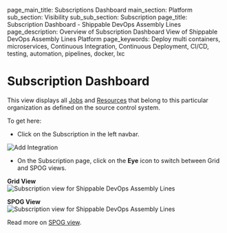 page_main_title: Subscriptions Dashboard
main_section: Platform
sub_section: Visibility
sub_sub_section: Subscription
page_title: Subscription Dashboard - Shippable DevOps Assembly Lines
page_description: Overview of Subscription Dashboard View of Shippable DevOps Assembly Lines Platform
page_keywords: Deploy multi containers, microservices, Continuous Integration, Continuous Deployment, CI/CD, testing, automation, pipelines, docker, lxc

# Subscription Dashboard

This view displays all [Jobs](/platform/workflow/job/overview) and [Resources](/platform/workflow/resource/overview) that belong to this particular organization as defined on the source control system.

To get here:

* Click on the Subscription in the left navbar.

<img src="/images/getting-started/account-settings.png" alt="Add Integration">

* On the Subscription page, click on the **Eye** icon to switch between Grid and SPOG views.

**Grid View**
<img src="/images/platform/visibility/subscription-dash-view-2.png" alt="Subscription view for Shippable DevOps Assembly Lines" style="vertical-align: middle;display: block;margin-left: auto;margin-right: auto;"/>

**SPOG View**
<img src="/images/platform/visibility/subscription-dash-spog-view.jpg" alt="Subscription view for Shippable DevOps Assembly Lines" style="vertical-align: middle;display: block;margin-left: auto;margin-right: auto;"/>

Read more on [SPOG view](/platform/visibility/single-pane-of-glass-spog/).
